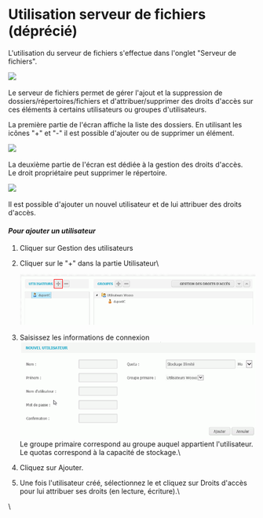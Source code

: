 # Utilisation serveur de fichiers (déprécié)

&#x20;L'utilisation du serveur de fichiers s'effectue dans l'onglet "Serveur de fichiers".

![](.gitbook/assets/menu\_serveur\_fichies.gif)

Le serveur de fichiers permet de gérer l'ajout et la suppression de dossiers/répertoires/fichiers et d'attribuer/supprimer des droits d'accès sur ces éléments à certains utilisateurs ou groupes d'utilisateurs.

La première partie de l'écran affiche la liste des dossiers. En utilisant les icônes "+" et "-" il est possible d'ajouter ou de supprimer un élément.

![](.gitbook/assets/gestion\_fichiers.gif)

La deuxième partie de l'écran est dédiée à la gestion des droits d'accès.\
Le droit propriétaire peut supprimer le répertoire.

![](.gitbook/assets/gestion\_utilisateurs.gif)

Il est possible d'ajouter un  nouvel utilisateur et de lui attribuer des droits d'accès.&#x20;

#### _Pour ajouter un utilisateur_&#x20;

1. Cliquer sur Gestion des utilisateurs
2.  Cliquer sur le "+" dans la partie Utilisateur\


    <img src=".gitbook/assets/ajout_utilisateur.gif" alt="" data-size="original">
3. Saisissez les informations de connexion\
   <img src=".gitbook/assets/utilisateur_info_connexion.gif" alt="" data-size="original"> \
   Le groupe primaire correspond au groupe auquel appartient l'utilisateur.\
   Le quotas correspond à la capacité de stockage.\

4. Cliquez sur Ajouter.
5. Une fois l'utilisateur créé, sélectionnez le et cliquez sur Droits d'accès pour lui attribuer ses droits (en lecture, écriture).\




\
